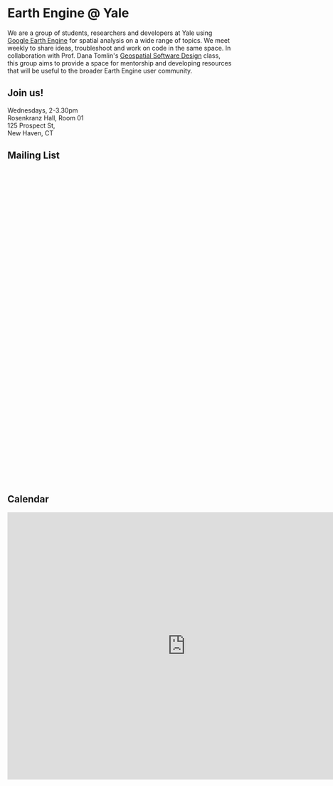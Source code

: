 # Earth Engine @ Yale

We are a group of students, researchers and developers at Yale using [Google Earth Engine](https://earthengine.google.com) for spatial analysis on a wide range of topics. We meet weekly to share ideas, troubleshoot and work on code in the same space. In collaboration with Prof. Dana Tomlin's [Geospatial Software Design](https://environment.yale.edu/courses/2017-2018/detail/754/) class, this group aims to provide a space for mentorship and developing resources that will be useful to the broader Earth Engine user community.

## Join us!

Wednesdays, 2-3.30pm
<br>Rosenkranz Hall, Room 01
<br>125 Prospect St, 
<br>New Haven, CT

## Mailing List

<iframe id="forum_embed"
  src="javascript:void(0)"
  scrolling="no"
  frameborder="0"
  width="900"
  height="700">
</iframe>
<script type="text/javascript">
  document.getElementById('forum_embed').src =
     'https://groups.google.com/forum/embed/?place=forum/eeyale'
     + '&showsearch=true&showpopout=true&showtabs=false'
     + '&parenturl=' + encodeURIComponent(window.location.href);
</script>

## Calendar

<iframe src="https://calendar.google.com/calendar/embed?src=yale.edu_2r1f074oaqq28dfp1fvo9ec34g%40group.calendar.google.com&ctz=America/New_York" style="border: 0" width="800" height="600" frameborder="0" scrolling="no"></iframe>

